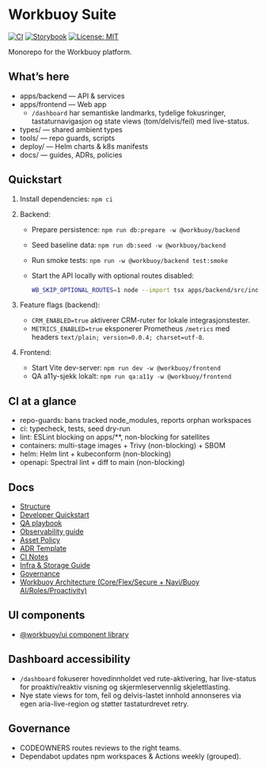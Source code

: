 Workbuoy Suite
===============

[![CI](https://github.com/workbuoy/workbuoy-suite/actions/workflows/ci.yml/badge.svg?branch=main)](https://github.com/workbuoy/workbuoy-suite/actions/workflows/ci.yml)
[![Storybook](https://img.shields.io/badge/storybook-live-ff4785?logo=storybook&logoColor=white)](https://workbuoy.github.io/workbuoy-suite/)
[![License: MIT](https://img.shields.io/badge/License-MIT-blue.svg)](LICENSE)

Monorepo for the Workbuoy platform.

What’s here
-----------

- apps/backend — API & services
- apps/frontend — Web app
  - `/dashboard` har semantiske landmarks, tydelige fokusringer, tastaturnavigasjon og state views (tom/delvis/feil) med live-status.
- types/ — shared ambient types
- tools/ — repo guards, scripts
- deploy/ — Helm charts & k8s manifests
- docs/ — guides, ADRs, policies

Quickstart
----------

1. Install dependencies: `npm ci`
2. Backend:
   - Prepare persistence: `npm run db:prepare -w @workbuoy/backend`
   - Seed baseline data: `npm run db:seed -w @workbuoy/backend`
   - Run smoke tests: `npm run -w @workbuoy/backend test:smoke`
   - Start the API locally with optional routes disabled:

     ```bash
     WB_SKIP_OPTIONAL_ROUTES=1 node --import tsx apps/backend/src/index.ts
     ```

3. Feature flags (backend):
   - `CRM_ENABLED=true` aktiverer CRM-ruter for lokale integrasjonstester.
   - `METRICS_ENABLED=true` eksponerer Prometheus `/metrics` med headers `text/plain; version=0.0.4; charset=utf-8`.

4. Frontend:
   - Start Vite dev-server: `npm run dev -w @workbuoy/frontend`
   - QA a11y-sjekk lokalt: `npm run qa:a11y -w @workbuoy/frontend`

CI at a glance
--------------

- repo-guards: bans tracked node_modules, reports orphan workspaces
- ci: typecheck, tests, seed dry-run
- lint: ESLint blocking on apps/**, non-blocking for satellites
- containers: multi-stage images + Trivy (non-blocking) + SBOM
- helm: Helm lint + kubeconform (non-blocking)
- openapi: Spectral lint + diff to main (non-blocking)

Docs
----

- [Structure](docs/STRUCTURE.md)
- [Developer Quickstart](docs/DEV_QUICKSTART.md)
- [QA playbook](docs/qa.md)
- [Observability guide](docs/observability.md)
- [Asset Policy](docs/ASSET_POLICY.md)
- [ADR Template](docs/adr/README.md)
- [CI Notes](docs/CI_NOTES.md)
- [Infra & Storage Guide](docs/Infra.md)
- [Governance](docs/GOVERNANCE.md)
- [Workbuoy Architecture (Core/Flex/Secure + Navi/Buoy AI/Roles/Proactivity)](docs/architecture/workbuoy-architecture.md)

UI components
-------------

- [@workbuoy/ui component library](packages/ui/README.md)

Dashboard accessibility
-----------------------

- `/dashboard` fokuserer hovedinnholdet ved rute-aktivering, har live-status for proaktiv/reaktiv visning og skjermleservennlig skjelettlasting.
- Nye state views for tom, feil og delvis-lastet innhold annonseres via egen aria-live-region og støtter tastaturdrevet retry.

Governance
----------

- CODEOWNERS routes reviews to the right teams.
- Dependabot updates npm workspaces & Actions weekly (grouped).
